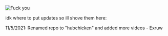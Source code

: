 ![Fuck you](https://cdn.discordapp.com/emojis/852669621941174302.gif?v=1)

idk where to put updates so ill shove them here:

11/5/2021:
Renamed repo to "hubchicken" and added more videos - Exruw
